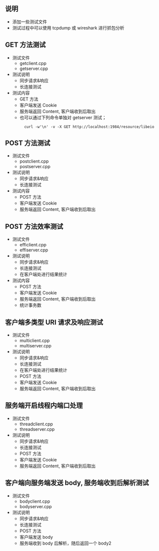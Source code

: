 
## 说明
- 添加一些测试文件
- 测试过程中可以使用 tcpdump 或 wireshark 进行抓包分析

## GET 方法测试
- 测试文件
    + getclient.cpp
    + getserver.cpp
- 测试说明
    + 同步请求&响应
    + 长连接测试
- 测试内容
    + GET 方法
    + 客户端发送 Cookie
    + 服务端返回 Content, 客户端收到后取出
    + 也可以通过下列命令单独对 getserver 测试；
      ```shell
        curl -w'\n' -v -X GET http://localhost:1984/resource/libeio
      ```

## POST 方法测试
- 测试文件
    + postclient.cpp
    + postserver.cpp
- 测试说明
    + 同步请求&响应
    + 长连接测试
- 测试内容
    + POST 方法
    + 客户端发送 Cookie
    + 服务端返回 Content, 客户端收到后取出
    
## POST 方法效率测试
- 测试文件
    + efficlient.cpp
    + effiserver.cpp
- 测试说明
    + 同步请求&响应
    + 长连接测试
    + 在客户端处进行结果统计
- 测试内容
    + POST 方法
    + 客户端发送 Cookie
    + 服务端返回 Content, 客户端收到后取出
    + 统计事务数
    
## 客户端多类型 URI 请求及响应测试
- 测试文件
    + multiclient.cpp
    + multiserver.cpp
- 测试说明
    + 同步请求&响应
    + 长连接测试
    + 在客户端处进行结果统计
    + POST 方法
    + 客户端发送 Cookie
    + 服务端返回 Content, 客户端收到后取出

## 服务端开启线程内端口处理
- 测试文件
    + threadclient.cpp
    + threadserver.cpp
- 测试说明
    + 同步请求&响应
    + 长连接测试
    + POST 方法
    + 客户端发送 Cookie
    + 服务端返回 Content, 客户端收到后取出
    
## 客户端向服务端发送 body, 服务端收到后解析测试
- 测试文件
    + bodyclient.cpp
    + bodyserver.cpp
- 测试说明
    + 同步请求&响应
    + 长连接测试
    + POST 方法
    + 客户端发送 body
    + 服务端收到 body 后解析，随后返回一个 body2